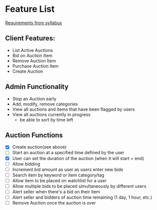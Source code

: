 # Feature List

[Requirements from syllabus](https://www.classes.cs.uchicago.edu/archive/2024/fall/51205-1/AuctionSiteRequirements.html)

## Client Features:

- List Active Auctions
- Bid on Auction Item
- Remove Auction Item
- Purchase Auction Item
- Create Auction

## Admin Functionality

- Stop an Auction early
- Add, modify, remove categories
- View all auctions and items that have been flagged by users
- View all auctions currently in progress
  - be able to sort by time left

## Auction Functions

- [x] Create auction(see above)
- [ ] Start an auction at a specified time defined by the user
- [x] User can set the duration of the auction (when it will start + end)
- [ ] Allow bidding
- [ ] Increment bid amount as user as users enter new bids
- [ ] Search item by keyword or item category/tag
- [ ] Allow item to be placed on watchlist for a user
- [ ] Allow multiple bids to be placed simultaneously by different users
- [ ] Alert seller when there's a bid on their item
- [ ] Alert seller and bidders of auction time remaining (1 day, 1 hour, etc.)
- [ ] Remove Auction once the auction is over
